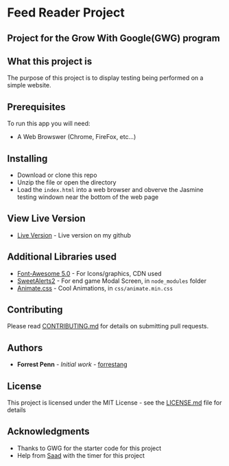 # Feed Reader Project
## Project for the Grow With Google(GWG) program

## What this project is
The purpose of this project is to display testing being performed on a simple website.


## Prerequisites
To run this app you will need:
* A Web Browswer (Chrome, FireFox, etc...)


## Installing
* Download or clone this repo
* Unzip the file or open the directory
* Load the `index.html` into a web browser and obverve the Jasmine testing windown near the bottom of the web page

## View Live Version
* [Live Version](https://forrestang.github.io/MemoryGame/) - Live version on my github


## Additional Libraries used
* [Font-Awesome 5.0](https://fontawesome.com/) - For Icons/graphics, CDN used
* [SweetAlerts2](https://sweetalert2.github.io/) - For end game Modal Screen, in `node_modules` folder
* [Animate.css](https://daneden.github.io/animate.css/) - Cool Animations, in `css/animate.min.css`


## Contributing

Please read [CONTRIBUTING.md](https://gist.github.com/PurpleBooth/b24679402957c63ec426) for details on submitting pull requests.

## Authors

* **Forrest Penn** - *Initial work* - [forrestang](https://github.com/forrestang)

## License

This project is licensed under the MIT License - see the [LICENSE.md](LICENSE.md) file for details

## Acknowledgments
* Thanks to GWG for the starter code for this project
* Help from [Saad](https://www.youtube.com/watch?v=jRhB1IG7uAw&t=1526s) with the timer for this project



